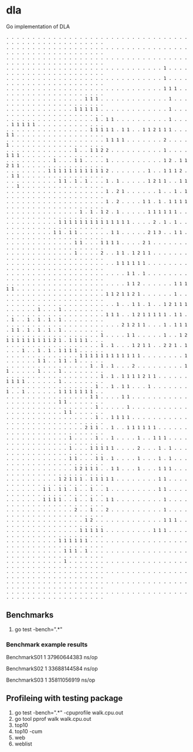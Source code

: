 dla
===

Go implementation of DLA

    . . . . . . . . . . . . . . . . . . . . . . . . . . . . . . . . . . . . . . . . . . . . . . . . . . . . . . 
    . . . . . . . . . . . . . . . . . . . . . . . . . . . . . . . . . . . . . . . . . . . . . . . . . . . . . . 
    . . . . . . . . . . . . . . . . . . . . . . . . . . . . . . . . . . . . . . . . . . . . . . . . . . . . . . 
    . . . . . . . . . . . . . . . . . . . . . . . . . . . . . . 1 . . . . . . . . . . . . . . . . . . . . . . . 
    . . . . . . . . . . . . . . . . . . . . . . . . . . . . . . 1 . . . . . . . . . . . . . . . . . . . . . . . 
    . . . . . . . . . . . . . . . . . . . . . . . . . . . . . . 1 1 1 . . . . . . . . . . . . . . . . . . . . . 
    . . . . . . . . . . . . . . . 1 1 1 . . . . . . . . . . . . . 1 . . . . . . . . . . . . . . . . . . . . . . 
    . . . . . . . . . . . . . 1 1 1 1 1 . . . . . . . . . . . . . 1 . . . . . . . . . . . . . . . . . . . . . . 
    . . . . . . . . . . . . . . . . . 1 . 1 1 . . . . . . . . . . 1 . . . . 1 1 1 1 1 . . . . . . . . . . . . . 
    . . . . . . . . . . . . . . . . 1 1 1 1 1 . 1 1 . . 1 1 2 1 1 1 . . . 1 1 . . . . . . . . . . . . . . . . . 
    . . . . . . . . . . . . . . . . . . . 1 1 1 1 . . . . . . . 2 . . . . 1 . . . . . . . . . . . . . . . . . . 
    . . . . . . . . . . . . . 1 . . 1 1 2 2 . . . . . . . . . . 1 . . . . 1 1 1 . . . . . . . . . . . . . . . . 
    . . . . . . . . . 1 . . . 1 1 . . . . 1 . . . . . . . . . . 1 2 . 1 1 2 1 1 . . . . . . . . . . . . . . . . 
    . . . . . . . . 1 1 1 1 1 1 1 1 1 1 1 2 . . . . . . . 1 . . 1 1 1 2 . . 1 1 . . . . . . . . . . . . . . . . 
    . . . . . . . . . . 1 1 . 1 . 1 . . . 1 . 1 . . . . . 1 2 1 1 . . 1 1 . . 1 . . . . . . . . . . . . . . . . 
    . . . . . . . . . . . . . . . . . . . 1 . 2 1 . . . . . . 1 . . 1 . 1 . . . . . . . . . . . . . . . . . . . 
    . . . . . . . . . . . . . . . . . . . 1 . 2 . . . . 1 1 . 1 . 1 1 1 1 . . . . . . . . . . . . . . . . . . . 
    . . . . . . . . . . . . . . 1 . 1 . 1 2 . 1 . . . . . 1 1 1 1 1 1 . . . . . . . . . . . . . . . . . . . . . 
    . . . . . . . . . . 1 1 1 1 1 1 1 1 1 1 1 1 1 1 . . . . 2 . 1 . 1 . . . . . . . . . . . . . . . . . . . . . 
    . . . . . . . . . 1 1 . 1 1 . . . . . . 1 1 . . . . . 2 1 3 . . 1 1 . . . . . . . . . . . . . . . . . . . . 
    . . . . . . . . . . . . . 1 1 . . . 1 1 1 1 . . . . 2 1 . . . . . . . . . . . . . . . . . . . . . . . . . . 
    . . . . . . . . . . . . . 1 . . . . 2 . . 1 1 . 1 2 1 1 . . . . . . . . . . . . . . . . . . . . . . . . . . 
    . . . . . . . . . . . . . . . . . . . . . 1 1 1 1 1 1 . . . . . . . . . . . . . . . . . . . . . . . . . . . 
    . . . . . . . . . . . . . . . . . . . . . . . 1 1 . 1 . . . . . . . . . . . . . . . . . . . . . . . . . . . 
    . . . . . . . . . . . . . . . . . . . . . . . 1 1 2 . . . . . . 1 1 1 1 1 . . . . . . . . . . . . . . . . . 
    . . . . . . . . . . . . . . . . . . . 1 1 2 1 1 2 1 . . . . . . 1 . . . . . . . . . . . . . . . . . . . . . 
    . . . . . . . . . . . . . . . . . . . . . 1 . . 1 1 . 1 . . 1 2 1 1 1 . . . . . . 1 . . . 1 . . . . . . . . 
    . . . . . . . . . . . . . . . . . . . 1 1 1 . . 1 2 1 1 1 1 1 . 1 1 . . 1 . . 1 . 1 . 1 . 1 . . . . . . . . 
    . . . . . . . . . . . . . . . . . . . . . . 2 1 2 1 1 . . . 1 . 1 1 1 . 1 1 . 1 . 1 . 1 . 1 . . . . . . . . 
    . . . . . . . . . . . . . . . . . . 1 . . . . 1 1 . . . . . 1 . . 1 2 1 1 1 1 1 1 1 1 1 2 1 . 1 1 1 1 . . . 
    . . . . . . . . . . . . . . . . . . 1 . 1 . . . 1 2 1 1 . . 2 2 1 . 1 . . . 1 . . 1 . 1 . 1 1 1 1 . . . . . 
    . . . . . . . . . . . . . . 1 1 1 1 1 1 1 1 1 1 1 1 . . . . . . . . 1 . . . . . . 1 1 . . 1 1 . 1 . . . . . 
    . . . . . . . . . . . . . . . . 1 . 1 . 1 . . . 2 . . . . . . . . . 1 1 . . . . . 1 . . . 1 . . . . . . . . 
    . . . . . . . . . . . . . . . . . . 1 . 1 . 1 1 1 1 2 1 1 . . . . . . 1 1 1 1 . . . . . . 1 . . . . . . . . 
    . . . . . . . . . . . . . . . . . 1 . . 1 . 1 1 . . . 1 . . . . . . . 1 . . 1 . . . . . . 1 1 1 1 1 1 1 . . 
    . . . . . . . . . . . . . . . . 1 1 . . . . 1 1 . . . . . . . . . . . . . . . . . . . . . 1 1 . . . . . . . 
    . . . . . . . . . . . . . . . . . 1 . . . . . 1 . . . . . . . . . . . . . . . . . . . . . . 1 1 . . . . . . 
    . . . . . . . . . . . . . . . . . 1 . . 1 1 1 1 . . . . . . . . . . . . . . . . . . . . . . . . . . . . . . 
    . . . . . . . . . . . . . . . 2 1 1 . . 1 . . 1 1 1 1 1 1 . . . . . . . . . . . . . . . . . . . . . . . . . 
    . . . . . . . . . . . . 1 . . . . 1 . . 1 . . . . 1 . . 1 1 1 . . . . . . . . . . . . . . . . . . . . . . . 
    . . . . . . . . . . . . 1 . . . 1 1 1 1 1 . . . . 2 . . . 1 . 1 . . . . . . . . . . . . . . . . . . . . . . 
    . . . . . . . . . . . . 1 1 . . . 1 1 . 1 . . . . 1 . . . 1 . 1 . . . . . . . . . . . . . . . . . . . . . . 
    . . . . . . . . . . . . . 1 2 1 1 1 . . 1 1 . . . 1 . . . 1 1 1 . . . . . . . . . . . . . . . . . . . . . . 
    . . . . . . . . . . 1 2 1 1 1 . 1 1 1 1 1 . . . . . . . . 1 1 . . . . . . . . . . . . . . . . . . . . . . . 
    . . . . . . . 1 1 . 1 1 . 1 . . 1 . . 1 . . . . . . . . . 1 1 . . . . . . . . . . . . . . . . . . . . . . . 
    . . . . . . . 1 1 1 1 . . 1 . . 1 . . 1 1 . . . . . . . . . 1 . . . . . . . . . . . . . . . . . . . . . . . 
    . . . . . . . . . . . . . 2 . . 1 . . 2 . . . . . . . . . . 1 . . . . . . . . . . . . . . . . . . . . . . . 
    . . . . . . . . . . . . . . . 1 2 . . . . . . . . . . . . . 1 1 1 . . . . . . . . . . . . . . . . . . . . . 
    . . . . . . . . . . . . . . 1 1 1 1 1 . . . . . . . . . 1 1 1 . . . . . . . . . . . . . . . . . . . . . . . 
    . . . . . . . . . . 1 1 1 1 1 1 . . . . . . . . . . . . . . . . . . . . . . . . . . . . . . . . . . . . . . 
    . . . . . . . . . . . 1 1 1 . 1 . . . . . . . . . . . . . . . . . . . . . . . . . . . . . . . . . . . . . . 
    . . . . . . . . . . . 1 . . . . . . . . . . . . . . . . . . . . . . . . . . . . . . . . . . . . . . . . . . 
    . . . . . . . . . . . . . . . . . . . . . . . . . . . . . . . . . . . . . . . . . . . . . . . . . . . . . . 
    . . . . . . . . . . . . . . . . . . . . . . . . . . . . . . . . . . . . . . . . . . . . . . . . . . . . . . 
    . . . . . . . . . . . . . . . . . . . . . . . . . . . . . . . . . . . . . . . . . . . . . . . . . . . . . . 

## Benchmarks
1. go test -bench=".*"

### Benchmark example results

BenchmarkS01           1        37960644383 ns/op

BenchmarkS02           1        33688144584 ns/op

BenchmarkS03           1        35811056919 ns/op

## Profileing with testing package
1. go test -bench=".*" -cpuprofile walk.cpu.out
2. go tool pprof walk walk.cpu.out
3. top10
4. top10 -cum
5. web
6. weblist 
